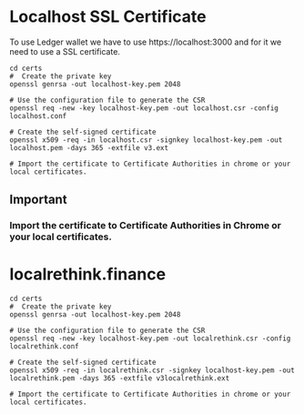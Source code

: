 # Localhost SSL Certificate

To use Ledger wallet we have to use https://localhost:3000 and for it we need to
use a SSL certificate.

```shell
cd certs
#  Create the private key
openssl genrsa -out localhost-key.pem 2048

# Use the configuration file to generate the CSR
openssl req -new -key localhost-key.pem -out localhost.csr -config localhost.conf

# Create the self-signed certificate
openssl x509 -req -in localhost.csr -signkey localhost-key.pem -out localhost.pem -days 365 -extfile v3.ext

# Import the certificate to Certificate Authorities in chrome or your local certificates.
```


## Important 
### Import the certificate to Certificate Authorities in Chrome or your local certificates.


# localrethink.finance
```shell
cd certs
#  Create the private key
openssl genrsa -out localhost-key.pem 2048

# Use the configuration file to generate the CSR
openssl req -new -key localhost-key.pem -out localrethink.csr -config localrethink.conf

# Create the self-signed certificate
openssl x509 -req -in localrethink.csr -signkey localhost-key.pem -out localrethink.pem -days 365 -extfile v3localrethink.ext

# Import the certificate to Certificate Authorities in chrome or your local certificates.
```
